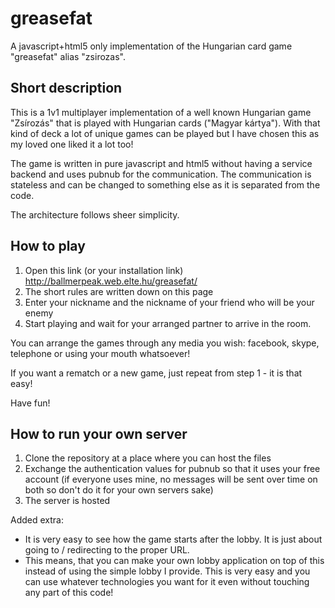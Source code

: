 # greasefat
A javascript+html5 only implementation of the Hungarian card game "greasefat" alias "zsirozas".

Short description
-----------------

This is a 1v1 multiplayer implementation of a well known Hungarian game "Zsírozás" that is played with Hungarian cards ("Magyar kártya"). 
With that kind of deck a lot of unique games can be played but I have chosen this as my loved one liked it a lot too!

The game is written in pure javascript and html5 without having a service backend and uses pubnub for the communication.
The communication is stateless and can be changed to something else as it is separated from the code.

The architecture follows sheer simplicity.

How to play
-----------

1. Open this link (or your installation link)
      http://ballmerpeak.web.elte.hu/greasefat/
2. The short rules are written down on this page
3. Enter your nickname and the nickname of your friend who will be your enemy
4. Start playing and wait for your arranged partner to arrive in the room.

You can arrange the games through any media you wish: facebook, skype, telephone or using your mouth whatsoever!

If you want a rematch or a new game, just repeat from step 1 - it is that easy!

Have fun!

How to run your own server
--------------------------

1. Clone the repository at a place where you can host the files
2. Exchange the authentication values for pubnub so that it uses your free account (if everyone uses mine, no messages will be sent over time on both so don't do it for your own servers sake)
3. The server is hosted

Added extra:
* It is very easy to see how the game starts after the lobby. It is just about going to / redirecting to the proper URL.
* This means, that you can make your own lobby application on top of this instead of using the simple lobby I provide. This is very easy and you can use whatever technologies you want for it even without touching any part of this code!
